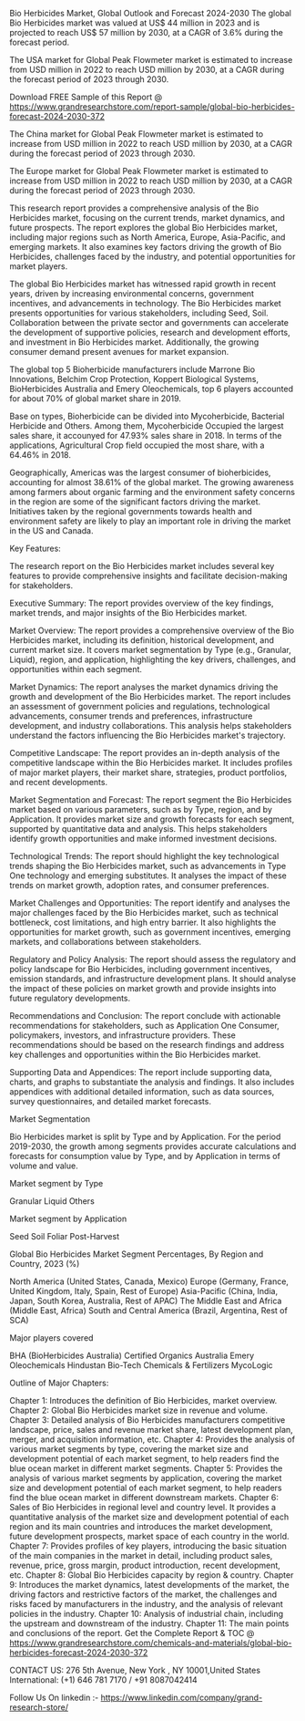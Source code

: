 Bio Herbicides Market, Global Outlook and Forecast 2024-2030
The global Bio Herbicides market was valued at US$ 44 million in 2023 and is projected to reach US$ 57 million by 2030, at a CAGR of 3.6% during the forecast period.

The USA market for Global Peak Flowmeter market is estimated to increase from USD million in 2022 to reach USD million by 2030, at a CAGR during the forecast period of 2023 through 2030.

Download FREE Sample of this Report @ https://www.grandresearchstore.com/report-sample/global-bio-herbicides-forecast-2024-2030-372

The China market for Global Peak Flowmeter market is estimated to increase from USD million in 2022 to reach USD million by 2030, at a CAGR during the forecast period of 2023 through 2030.

The Europe market for Global Peak Flowmeter market is estimated to increase from USD million in 2022 to reach USD million by 2030, at a CAGR during the forecast period of 2023 through 2030.

This research report provides a comprehensive analysis of the Bio Herbicides market, focusing on the current trends, market dynamics, and future prospects. The report explores the global Bio Herbicides market, including major regions such as North America, Europe, Asia-Pacific, and emerging markets. It also examines key factors driving the growth of Bio Herbicides, challenges faced by the industry, and potential opportunities for market players.

The global Bio Herbicides market has witnessed rapid growth in recent years, driven by increasing environmental concerns, government incentives, and advancements in technology. The Bio Herbicides market presents opportunities for various stakeholders, including Seed, Soil. Collaboration between the private sector and governments can accelerate the development of supportive policies, research and development efforts, and investment in Bio Herbicides market. Additionally, the growing consumer demand present avenues for market expansion.

The global top 5 Bioherbicide manufacturers include Marrone Bio Innovations, Belchim Crop Protection, Koppert Biological Systems, BioHerbicides Australia and Emery Oleochemicals, top 6 players accounted for about 70% of global market share in 2019.

Base on types, Bioherbicide can be divided into Mycoherbicide, Bacterial Herbicide and Others. Among them, Mycoherbicide Occupied the largest sales share, it accounyed for 47.93% sales share in 2018. In terms of the applications, Agricultural Crop field occupied the most share, with a 64.46% in 2018.

Geographically, Americas was the largest consumer of bioherbicides, accounting for almost 38.61% of the global market. The growing awareness among farmers about organic farming and the environment safety concerns in the region are some of the significant factors driving the market. Initiatives taken by the regional governments towards health and environment safety are likely to play an important role in driving the market in the US and Canada.

Key Features:

The research report on the Bio Herbicides market includes several key features to provide comprehensive insights and facilitate decision-making for stakeholders.

Executive Summary: The report provides overview of the key findings, market trends, and major insights of the Bio Herbicides market.

Market Overview: The report provides a comprehensive overview of the Bio Herbicides market, including its definition, historical development, and current market size. It covers market segmentation by Type (e.g., Granular, Liquid), region, and application, highlighting the key drivers, challenges, and opportunities within each segment.

Market Dynamics: The report analyses the market dynamics driving the growth and development of the Bio Herbicides market. The report includes an assessment of government policies and regulations, technological advancements, consumer trends and preferences, infrastructure development, and industry collaborations. This analysis helps stakeholders understand the factors influencing the Bio Herbicides market's trajectory.

Competitive Landscape: The report provides an in-depth analysis of the competitive landscape within the Bio Herbicides market. It includes profiles of major market players, their market share, strategies, product portfolios, and recent developments.

Market Segmentation and Forecast: The report segment the Bio Herbicides market based on various parameters, such as by Type, region, and by Application. It provides market size and growth forecasts for each segment, supported by quantitative data and analysis. This helps stakeholders identify growth opportunities and make informed investment decisions.

Technological Trends: The report should highlight the key technological trends shaping the Bio Herbicides market, such as advancements in Type One technology and emerging substitutes. It analyses the impact of these trends on market growth, adoption rates, and consumer preferences.

Market Challenges and Opportunities: The report identify and analyses the major challenges faced by the Bio Herbicides market, such as technical bottleneck, cost limitations, and high entry barrier. It also highlights the opportunities for market growth, such as government incentives, emerging markets, and collaborations between stakeholders.

Regulatory and Policy Analysis: The report should assess the regulatory and policy landscape for Bio Herbicides, including government incentives, emission standards, and infrastructure development plans. It should analyse the impact of these policies on market growth and provide insights into future regulatory developments.

Recommendations and Conclusion: The report conclude with actionable recommendations for stakeholders, such as Application One Consumer, policymakers, investors, and infrastructure providers. These recommendations should be based on the research findings and address key challenges and opportunities within the Bio Herbicides market.

Supporting Data and Appendices: The report include supporting data, charts, and graphs to substantiate the analysis and findings. It also includes appendices with additional detailed information, such as data sources, survey questionnaires, and detailed market forecasts.

Market Segmentation

Bio Herbicides market is split by Type and by Application. For the period 2019-2030, the growth among segments provides accurate calculations and forecasts for consumption value by Type, and by Application in terms of volume and value.

Market segment by Type

Granular
Liquid
Others

Market segment by Application

Seed
Soil
Foliar
Post-Harvest

Global Bio Herbicides Market Segment Percentages, By Region and Country, 2023 (%)

North America (United States, Canada, Mexico)
Europe (Germany, France, United Kingdom, Italy, Spain, Rest of Europe)
Asia-Pacific (China, India, Japan, South Korea, Australia, Rest of APAC)
The Middle East and Africa (Middle East, Africa)
South and Central America (Brazil, Argentina, Rest of SCA)

Major players covered

BHA (BioHerbicides Australia)
Certified Organics Australia
Emery Oleochemicals
Hindustan Bio-Tech Chemicals & Fertilizers
MycoLogic

Outline of Major Chapters:

Chapter 1: Introduces the definition of Bio Herbicides, market overview.
Chapter 2: Global Bio Herbicides market size in revenue and volume.
Chapter 3: Detailed analysis of Bio Herbicides manufacturers competitive landscape, price, sales and revenue market share, latest development plan, merger, and acquisition information, etc.
Chapter 4: Provides the analysis of various market segments by type, covering the market size and development potential of each market segment, to help readers find the blue ocean market in different market segments.
Chapter 5: Provides the analysis of various market segments by application, covering the market size and development potential of each market segment, to help readers find the blue ocean market in different downstream markets.
Chapter 6: Sales of Bio Herbicides in regional level and country level. It provides a quantitative analysis of the market size and development potential of each region and its main countries and introduces the market development, future development prospects, market space of each country in the world.
Chapter 7: Provides profiles of key players, introducing the basic situation of the main companies in the market in detail, including product sales, revenue, price, gross margin, product introduction, recent development, etc.
Chapter 8: Global Bio Herbicides capacity by region & country.
Chapter 9: Introduces the market dynamics, latest developments of the market, the driving factors and restrictive factors of the market, the challenges and risks faced by manufacturers in the industry, and the analysis of relevant policies in the industry.
Chapter 10: Analysis of industrial chain, including the upstream and downstream of the industry.
Chapter 11: The main points and conclusions of the report.
Get the Complete Report & TOC @ https://www.grandresearchstore.com/chemicals-and-materials/global-bio-herbicides-forecast-2024-2030-372

CONTACT US:
276 5th Avenue, New York , NY 10001,United States
International: (+1) 646 781 7170 / +91 8087042414

Follow Us On linkedin :- https://www.linkedin.com/company/grand-research-store/

